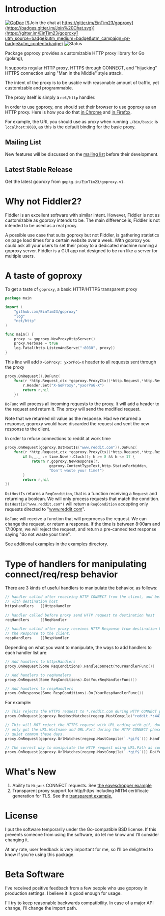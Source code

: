 # Introduction

[![GoDoc](https://godoc.org/github.com/EinTim23/goproxy?status.svg)](https://godoc.org/github.com/EinTim23/goproxy)
[![Join the chat at https://gitter.im/EinTim23/goproxy](https://badges.gitter.im/Join%20Chat.svg)](https://gitter.im/EinTim23/goproxy?utm_source=badge&utm_medium=badge&utm_campaign=pr-badge&utm_content=badge)
![Status](https://github.com/EinTim23/goproxy/workflows/Go/badge.svg)

Package goproxy provides a customizable HTTP proxy library for Go (golang),

It supports regular HTTP proxy, HTTPS through CONNECT, and "hijacking" HTTPS
connection using "Man in the Middle" style attack.

The intent of the proxy is to be usable with reasonable amount of traffic,
yet customizable and programmable.

The proxy itself is simply a `net/http` handler.

In order to use goproxy, one should set their browser to use goproxy as an HTTP
proxy. Here is how you do that [in Chrome](https://support.google.com/chrome/answer/96815?hl=en)
and [in Firefox](http://www.wikihow.com/Enter-Proxy-Settings-in-Firefox).

For example, the URL you should use as proxy when running `./bin/basic` is
`localhost:8080`, as this is the default binding for the basic proxy.

## Mailing List

New features will be discussed on the [mailing list](https://groups.google.com/forum/#!forum/goproxy-dev)
before their development.

## Latest Stable Release

Get the latest goproxy from `gopkg.in/EinTim23/goproxy.v1`.

# Why not Fiddler2?

Fiddler is an excellent software with similar intent. However, Fiddler is not
as customizable as goproxy intends to be. The main difference is, Fiddler is not
intended to be used as a real proxy.

A possible use case that suits goproxy but
not Fiddler, is gathering statistics on page load times for a certain website over a week.
With goproxy you could ask all your users to set their proxy to a dedicated machine running a
goproxy server. Fiddler is a GUI app not designed to be run like a server for multiple users.

# A taste of goproxy

To get a taste of `goproxy`, a basic HTTP/HTTPS transparent proxy

```go
package main

import (
    "github.com/EinTim23/goproxy"
    "log"
    "net/http"
)

func main() {
    proxy := goproxy.NewProxyHttpServer()
    proxy.Verbose = true
    log.Fatal(http.ListenAndServe(":8080", proxy))
}
```

This line will add `X-GoProxy: yxorPoG-X` header to all requests sent through the proxy

```go
proxy.OnRequest().DoFunc(
    func(r *http.Request,ctx *goproxy.ProxyCtx)(*http.Request,*http.Response) {
        r.Header.Set("X-GoProxy","yxorPoG-X")
        return r,nil
    })
```

`DoFunc` will process all incoming requests to the proxy. It will add a header to the request
and return it. The proxy will send the modified request.

Note that we returned nil value as the response. Had we returned a response, goproxy would
have discarded the request and sent the new response to the client.

In order to refuse connections to reddit at work time

```go
proxy.OnRequest(goproxy.DstHostIs("www.reddit.com")).DoFunc(
    func(r *http.Request,ctx *goproxy.ProxyCtx)(*http.Request,*http.Response) {
        if h,_,_ := time.Now().Clock(); h >= 8 && h <= 17 {
            return r,goproxy.NewResponse(r,
                    goproxy.ContentTypeText,http.StatusForbidden,
                    "Don't waste your time!")
        }
        return r,nil
})
```

`DstHostIs` returns a `ReqCondition`, that is a function receiving a `Request` and returning a boolean.
We will only process requests that match the condition. `DstHostIs("www.reddit.com")` will return
a `ReqCondition` accepting only requests directed to "www.reddit.com".

`DoFunc` will receive a function that will preprocess the request. We can change the request, or
return a response. If the time is between 8:00am and 17:00pm, we will reject the request, and
return a pre-canned text response saying "do not waste your time".

See additional examples in the examples directory.


# Type of handlers for manipulating connect/req/resp behavior

There are 3 kinds of useful handlers to manipulate the behavior, as follows:

```go
// handler called after receiving HTTP CONNECT from the client, and before proxy establish connection 
// with destination host
httpsHandlers   []HttpsHandler
    
// handler called before proxy send HTTP request to destination host
reqHandlers     []ReqHandler 
    
// handler called after proxy receives HTTP Response from destination host, and before proxy forward 
// the Response to the client.
respHandlers    []RespHandler 
```

Depending on what you want to manipulate, the ways to add handlers to each handler list are:

```go
// Add handlers to httpsHandlers 
proxy.OnRequest(Some ReqConditions).HandleConnect(YourHandlerFunc())

// Add handlers to reqHandlers
proxy.OnRequest(Some ReqConditions).Do(YourReqHandlerFunc())

// Add handlers to respHandlers
proxy.OnResponse(Some RespConditions).Do(YourRespHandlerFunc())
```

For example:

```go
// This rejects the HTTPS request to *.reddit.com during HTTP CONNECT phase
proxy.OnRequest(goproxy.ReqHostMatches(regexp.MustCompile("reddit.*:443$"))).HandleConnect(goproxy.AlwaysReject)

// This will NOT reject the HTTPS request with URL ending with gif, due to the fact that proxy 
// only got the URL.Hostname and URL.Port during the HTTP CONNECT phase if the scheme is HTTPS, which is
// quiet common these days.
proxy.OnRequest(goproxy.UrlMatches(regexp.MustCompile(`.*gif$`))).HandleConnect(goproxy.AlwaysReject)

// The correct way to manipulate the HTTP request using URL.Path as condition is:
proxy.OnRequest(goproxy.UrlMatches(regexp.MustCompile(`.*gif$`))).Do(YourReqHandlerFunc())
```

# What's New

1. Ability to `Hijack` CONNECT requests. See
[the eavesdropper example](https://github.com/EinTim23/goproxy/blob/master/examples/goproxy-eavesdropper/main.go#L27)
2. Transparent proxy support for http/https including MITM certificate generation for TLS.  See the [transparent example.](https://github.com/EinTim23/goproxy/tree/master/examples/goproxy-transparent)

# License

I put the software temporarily under the Go-compatible BSD license.
If this prevents someone from using the software, do let me know and I'll consider changing it.

At any rate, user feedback is very important for me, so I'll be delighted to know if you're using this package.

# Beta Software

I've received positive feedback from a few people who use goproxy in production settings.
I believe it is good enough for usage.

I'll try to keep reasonable backwards compatibility. In case of a major API change,
I'll change the import path.
